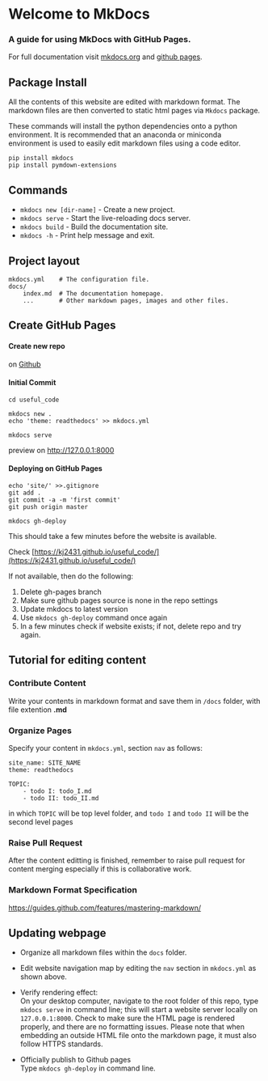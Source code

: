 # Welcome to MkDocs 

### A guide for using MkDocs with GitHub Pages.

For full documentation visit [mkdocs.org](https://www.mkdocs.org) and [github pages](https://docs.github.com/en/free-pro-team@latest/github/working-with-github-pages).

## Package Install
All the contents of this website are edited with markdown format. The markdown files are then converted to static html pages via `Mkdocs` package. 

These commands will install the python dependencies onto a python environment. It is recommended that an anaconda or miniconda environment is used to easily edit markdown files using a code editor. 

```
pip install mkdocs
pip install pymdown-extensions
```

## Commands

* `mkdocs new [dir-name]` - Create a new project.
* `mkdocs serve` - Start the live-reloading docs server.
* `mkdocs build` - Build the documentation site.
* `mkdocs -h` - Print help message and exit.

## Project layout

    mkdocs.yml    # The configuration file.
    docs/
        index.md  # The documentation homepage.
        ...       # Other markdown pages, images and other files.

## Create GitHub Pages

#### Create new repo

on [Github](https://github.com/kj2431/useful_code/)

#### Initial Commit

```
cd useful_code

mkdocs new .
echo 'theme: readthedocs' >> mkdocs.yml

mkdocs serve
```

preview on http://127.0.0.1:8000


#### Deploying on GitHub Pages

```
echo 'site/' >>.gitignore
git add .
git commit -a -m 'first commit'
git push origin master

mkdocs gh-deploy
```

This should take a few minutes before the website is available.

Check [https://kj2431.github.io/useful_code/](https://kj2431.github.io/useful_code/)

If not available, then do the following:

1. Delete gh-pages branch
2. Make sure github pages source is none in the repo settings
3. Update mkdocs to latest version
4. Use `mkdocs gh-deploy` command once again
5. In a few minutes check if website exists; if not, delete repo and try again. 


## Tutorial for editing content

### Contribute Content
Write your contents in markdown format and save them in `/docs` folder, with file extention **.md**

### Organize Pages
Specify your content in `mkdocs.yml`, section `nav` as follows:
```
site_name: SITE_NAME
theme: readthedocs

TOPIC:
    - todo I: todo_I.md
    - todo II: todo_II.md
```
in which `TOPIC` will be top level folder, and `todo I` and `todo II` will be the second level pages


### Raise Pull Request
After the content editting is finished, remember to raise pull request for content merging especially if this is collaborative work.

### Markdown Format Specification
https://guides.github.com/features/mastering-markdown/


## Updating webpage 

* Organize all markdown files within the `docs` folder.
* Edit website navigation map by editing the `nav` section in `mkdocs.yml` as shown above.
* Verify rendering effect:    
  On your desktop computer, navigate to the root folder of this repo, type `mkdocs serve` in command line; this will start a website server locally on `127.0.0.1:8000`. Check to make sure the HTML page is rendered properly, and there are no formatting issues. Please note that when embedding an outside HTML file onto the markdown page, it must also follow HTTPS standards.
  
* Officially publish to Github pages    
  Type `mkdocs gh-deploy` in command line.
  

